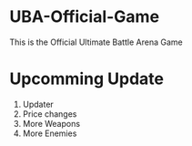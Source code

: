 # UBA-Official-Game
This is the Official Ultimate Battle Arena Game

# Upcomming Update
1) Updater
2) Price changes
3) More Weapons
4) More Enemies
